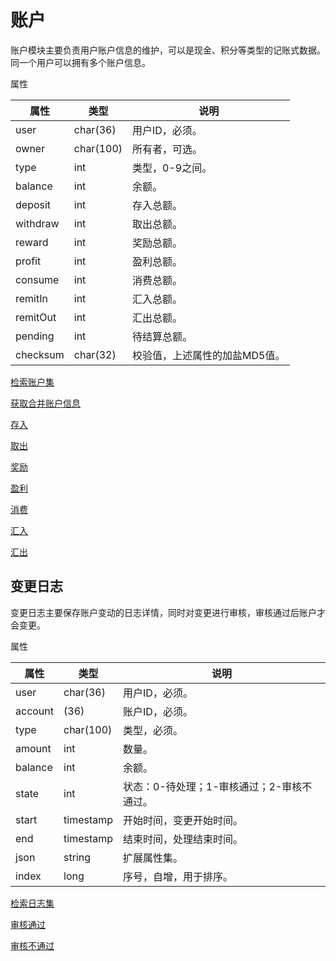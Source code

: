 # 账户

账户模块主要负责用户账户信息的维护，可以是现金、积分等类型的记账式数据。同一个用户可以拥有多个账户信息。

属性

|属性|类型|说明|
|---|---|---|
|user|char(36)|用户ID，必须。|
|owner|char(100)|所有者，可选。|
|type|int|类型，0-9之间。|
|balance|int|余额。|
|deposit|int|存入总额。|
|withdraw|int|取出总额。|
|reward|int|奖励总额。|
|profit|int|盈利总额。|
|consume|int|消费总额。|
|remitIn|int|汇入总额。|
|remitOut|int|汇出总额。|
|pending|int|待结算总额。|
|checksum|char(32)|校验值，上述属性的加盐MD5值。|

[检索账户集](doc/query.md)

[获取合并账户信息](doc/merge.md)

[存入](doc/deposit.md)

[取出](doc/withdraw.md)

[奖励](doc/reward.md)

[盈利](doc/profit.md)

[消费](doc/consume.md)

[汇入](doc/remit-in.md)

[汇出](doc/remit-out.md)

## 变更日志

变更日志主要保存账户变动的日志详情，同时对变更进行审核，审核通过后账户才会变更。

属性

|属性|类型|说明|
|---|---|---|
|user|char(36)|用户ID，必须。|
|account|(36)|账户ID，必须。|
|type|char(100)|类型，必须。|
|amount|int|数量。|
|balance|int|余额。|
|state|int|状态：0-待处理；1-审核通过；2-审核不通过。|
|start|timestamp|开始时间，变更开始时间。|
|end|timestamp|结束时间，处理结束时间。|
|json|string|扩展属性集。|
|index|long|序号，自增，用于排序。|

[检索日志集](doc/log/query.md)

[审核通过](doc/log/pass.md)

[审核不通过](doc/log/reject.md)
